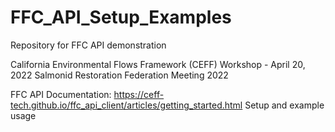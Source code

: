 # FFC_API_Setup_Examples
Repository for FFC API demonstration 

California Environmental Flows Framework (CEFF) Workshop - April 20, 2022
Salmonid Restoration Federation Meeting 2022


FFC API Documentation: https://ceff-tech.github.io/ffc_api_client/articles/getting_started.html
Setup and example usage
